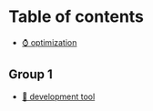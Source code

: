 # Table of contents

* [⌚ optimization](README.md)

## Group 1

* [🔧 development tool](group-1/development-tool.md)
